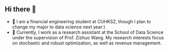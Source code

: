 ## Hi there 👋

- 🔭 I am a financial engineering student at CUHKSZ, though I plan to change my major to data science next year:)
- 🌱 Currently, I work as a research assistant at the School of Data Science under the supervision of Prof. Zizhuo Wang. My research interests focus on stochastic and robust optimization, as well as revenue management.

<!--
**TryHardORAC/TryHardORAC** is a ✨ _special_ ✨ repository because its `README.md` (this file) appears on your GitHub profile.

Here are some ideas to get you started:

- 🔭 I’m currently working on ...
- 🌱 I’m currently learning ...
- 👯 I’m looking to collaborate on ...
- 🤔 I’m looking for help with ...
- 💬 Ask me about ...
- 📫 How to reach me: ...
- 😄 Pronouns: ...
- ⚡ Fun fact: ...
-->
